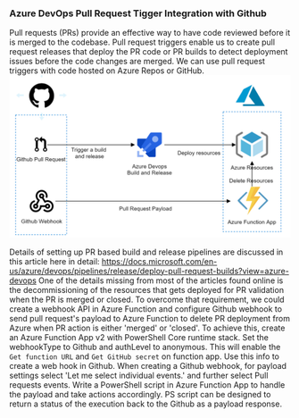 ### Azure DevOps Pull Request Tigger Integration with Github

Pull requests (PRs) provide an effective way to have code reviewed before it is merged to the codebase. Pull request triggers enable us to create pull request releases that deploy the PR code or PR builds to detect deployment issues before the code changes are merged. 
We can use pull request triggers with code hosted on Azure Repos or GitHub. 
![Image of Azure DevOps Pull Request Tigger Integration with Github](https://raw.githubusercontent.com/DFE-Digital/find-teacher-training/2443-Add-Docs/docs/PRAzureGitHub.png)
 
Details of setting up PR based build and release pipelines are discussed in this article here in detail: https://docs.microsoft.com/en-us/azure/devops/pipelines/release/deploy-pull-request-builds?view=azure-devops
One of the details missing from most of the articles found online is the decommissioning of the resources that gets deployed for PR validation when the PR is merged or closed. 
To overcome that requirement, we could create a webhook API in Azure Function and configure Github webhook to send pull request's payload to Azure Function to delete PR deployment from Azure when PR action is either 'merged' or 'closed'.
To achieve this, create an Azure Function App v2 with PowerShell Core runtime stack. Set the webhookType to Github and authLevel to anonymous. This will enable the `Get function URL` and `Get GitHub secret` on function app. Use this info to create a web hook in Github. When creating a Github webhook, for payload settings select 'Let me select individual events.' and further select Pull requests events.
Write a PowerShell script in Azure Function App to handle the payload and take actions accordingly. PS script can be designed to return a status of the execution back to the Github as a payload response.
